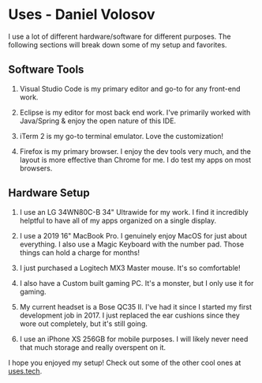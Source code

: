 # Uses - Daniel Volosov

I use a lot of different hardware/software for different purposes. The following sections will break down some of my setup and favorites.

## Software Tools

1. Visual Studio Code is my primary editor and go-to for any front-end work.

2. Eclipse is my editor for most back end work. I've primarily worked with Java/Spring & enjoy the open nature of this IDE.

3. iTerm 2 is my go-to terminal emulator. Love the customization!

4. Firefox is my primary browser. I enjoy the dev tools very much, and the layout is more effective than Chrome for me. I do test my apps on most browsers.

## Hardware Setup

1. I use an LG 34WN80C-B 34" Ultrawide for my work. I find it incredibly helptful to have all of my apps organized on a single display.

2. I use a 2019 16" MacBook Pro. I genuinely enjoy MacOS for just about everything. I also use a Magic Keyboard with the number pad. Those things can hold a charge for months!

3. I just purchased a Logitech MX3 Master mouse. It's so comfortable!

4. I also have a Custom built gaming PC. It's a monster, but I only use it for gaming.

5. My current headset is a Bose QC35 II. I've had it since I started my first development job in 2017. I just replaced the ear cushions since they wore out completely, but it's still going.

6. I use an iPhone XS 256GB for mobile purposes. I will likely never need that much storage and really overspent on it.

I hope you enjoyed my setup! Check out some of the other cool ones at [uses.tech](https://uses.tech/).
